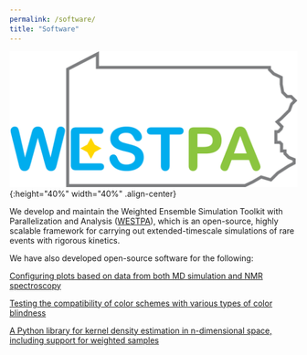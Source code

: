 ```yaml
---
permalink: /software/
title: "Software"
---
```


![WESTPA](/assets/images/WESTPA.png){:height="40%" width="40%" .align-center}

We develop and maintain the Weighted Ensemble Simulation Toolkit with Parallelization and Analysis ([WESTPA](https://github.com/westpa/westpa)), which is an open-source, highly scalable framework for carrying out extended-timescale simulations of rare events with rigorous kinetics. 



We have also developed open-source software for the following:

[Configuring plots based on data from both MD simulation and NMR spectroscopy](https://github.com/KarlTDebiec "Ramaplot and MolDynPlot")

[Testing the compatibility of color schemes with various types of color blindness](https://github.com/ajd98/misc_simulation_tools "Misc Simulation Tools")

[A Python library for kernel density estimation in n-dimensional space, including support for weighted samples](https://github.com/ajd98/kde "KDE")
